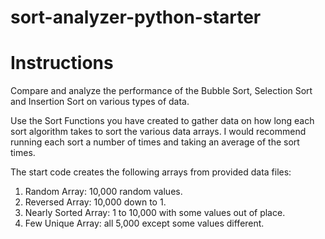 # sort-analyzer-python-starter

# Instructions
Compare and analyze the performance of the Bubble Sort, Selection Sort and Insertion Sort on various types of data.

Use the Sort Functions you have created to gather data on how long each sort algorithm takes to sort the various data arrays.  I would recommend running each sort a number of times and taking an average of the sort times. 

The start code creates the following arrays from provided data files:
1. Random Array: 10,000 random values.
2. Reversed Array: 10,000 down to 1.
3. Nearly Sorted Array: 1 to 10,000 with some values out of place.
4. Few Unique Array: all 5,000 except some values different. 